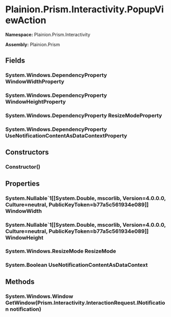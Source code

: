
# Plainion.Prism.Interactivity.PopupViewAction

**Namespace:** Plainion.Prism.Interactivity

**Assembly:** Plainion.Prism


## Fields

### System.Windows.DependencyProperty WindowWidthProperty

### System.Windows.DependencyProperty WindowHeightProperty

### System.Windows.DependencyProperty ResizeModeProperty

### System.Windows.DependencyProperty UseNotificationContentAsDataContextProperty


## Constructors

### Constructor()


## Properties

### System.Nullable`1[[System.Double, mscorlib, Version=4.0.0.0, Culture=neutral, PublicKeyToken=b77a5c561934e089]] WindowWidth

### System.Nullable`1[[System.Double, mscorlib, Version=4.0.0.0, Culture=neutral, PublicKeyToken=b77a5c561934e089]] WindowHeight

### System.Windows.ResizeMode ResizeMode

### System.Boolean UseNotificationContentAsDataContext


## Methods

### System.Windows.Window GetWindow(Prism.Interactivity.InteractionRequest.INotification notification)
